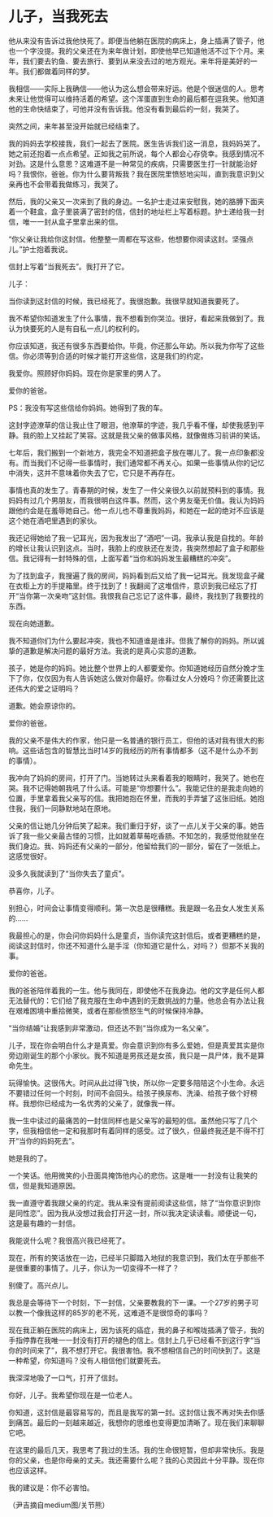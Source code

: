 # 儿子，当我死去

他从来没有告诉过我他快死了。即便当他躺在医院的病床上，身上插满了管子，他也一个字没提。我的父亲还在为来年做计划，即使他早已知道他活不过下个月。来年，我们要去钓鱼、要去旅行、要到从来没去过的地方观光。来年将是美好的一年。我们都做着同样的梦。 

我相信——实际上我确信——他认为这么想会带来好运。他是个很迷信的人。思考未来让他觉得可以维持活着的希望。这个浑蛋直到生命的最后都在逗我笑。他知道他的生命快结束了，可他并没有告诉我。他没有看到最后的一刻，我哭了。 

突然之间，来年甚至没开始就已经结束了。 

我的妈妈去学校接我，我们一起去了医院。医生告诉我们这一消息，我妈妈哭了。她之前还抱着一点点希望。正如我之前所说，每个人都会心存侥幸。我感到情况不对劲。这是什么意思？这难道不是一种常见的疾病，只需要医生打一针就能治好吗？我恨你，爸爸。你为什么要背叛我？我在医院里愤怒地尖叫，直到我意识到父亲再也不会带着我做练习，我哭了。 

然后，我的父亲又一次来到了我的身边。一名护士走过来安慰我，她的胳膊下面夹着一个鞋盒，盒子里装满了密封的信，信封的地址栏上写着标题。护士递给我一封信，唯一一封从盒子里拿出来的信。 

“你父亲让我给你这封信。他整整一周都在写这些，他想要你阅读这封。坚强点儿。”护士抱着我说。 

信封上写着“当我死去”。我打开了它。 

儿子： 

当你读到这封信的时候，我已经死了。我很抱歉。我很早就知道我要死了。 

我不希望你知道发生了什么事情，我不想看到你哭泣。很好，看起来我做到了。我认为快要死的人是有自私一点儿的权利的。 

你应该知道，我还有很多东西要给你。毕竟，你还那么年幼。所以我为你写了这些信。你必须等到合适的时候才能打开这些信，这是我们的约定。 

我爱你。照顾好你妈妈。现在你是家里的男人了。 

爱你的爸爸。 

PS：我没有写这些信给你妈妈。她得到了我的车。 

这封字迹潦草的信让我止住了眼泪，他潦草的字迹，我几乎看不懂，却使我感到平静。我的脸上又挂起了笑容。这就是我父亲的做事风格，就像做练习前讲的笑话。 

七年后，我们搬到一个新地方，我完全不知道把盒子放在哪儿了。我一点印象都没有。而当我们不记得一些事情时，我们通常都不再关心。如果一些事情从你的记忆中消失，这并不意味着你失去了它，它只是不再存在。 

事情也真的发生了。青春期的时候，发生了一件父亲很久以前就预料到的事情。我妈妈有过几个男朋友，而我很明白这件事。然而，这个男友毫无价值。我认为妈妈跟他约会是在羞辱她自己。他一点儿也不尊重我妈妈，和她在一起的绝对不应该是这个她在酒吧里遇到的家伙。 

我还记得她给了我一记耳光，因为我发出了“酒吧”一词。我承认我是自找的。年龄的增长让我认识到这点。当时，我脸上的皮肤还在发烫，我突然想起了盒子和那些信。我记得有一封特殊的信，上面写着“当你和妈妈发生最糟糕的冲突”。 

为了找到盒子，我搜遍了我的房间，妈妈看到后又给了我一记耳光。我发现盒子藏在衣柜上方的手提箱里。终于找到了！我翻阅了这堆信件，意识到我已经忘了打开“当你第一次亲吻”这封信。我恨我自己忘记了这件事，最终，我找到了我要找的东西。 

现在向她道歉。 

我不知道你们为什么要起冲突，我也不知道谁是谁非。但我了解你的妈妈。所以诚挚的道歉是解决问题的最好方法。我说的是真心实意的道歉。 

孩子，她是你的妈妈。她比整个世界上的人都要爱你。你知道她经历自然分娩才生下了你，仅仅因为有人告诉她这么做对你最好。你看过女人分娩吗？你还需要比这还伟大的爱之证明吗？ 

道歉。她会原谅你的。 

爱你的爸爸。 

我的父亲不是伟大的作家，他只是一名普通的银行员工，但他的话对我有很大的影响。这些话包含的智慧比当时14岁的我经历的所有事情都多（这不是什么办不到的事情）。 

我冲向了妈妈的房间，打开了门。当她转过头来看着我的眼睛时，我哭了。她也在哭。我不记得她朝我吼了什么话。可能是“你想要什么”。我能记住的是我走向她的位置，手里拿着我父亲写的信。我把她抱在怀里，而我的手弄皱了这张旧纸。她抱住我，我们一同静默地站在原地。 

父亲的信让她几分钟后笑了起来。我们重归于好，谈了一点儿关于父亲的事。她告诉了我一些父亲最古怪的习惯，比如就着草莓吃香肠。不知怎的，我感觉他就坐在我们身边。我、妈妈还有父亲的一部分，他留给我们的一部分，留在了一张纸上。这感觉很好。 

没多久我就读到了“当你失去了童贞”。 

恭喜你，儿子。 

别担心，时间会让事情变得顺利。第一次总是很糟糕。我是跟一名丑女人发生关系的…… 

我最担心的是，你会问你妈妈什么是童贞，当你读完这封信后。或者更糟糕的是，阅读这封信时，你还不知道什么是手淫（你知道它是什么，对吗？）但那不关我的事。 

爱你的爸爸。 

我的爸爸陪伴着我的一生。他与我同在，即使他不在我身边。他的文字是任何人都无法替代的：它们给了我克服在生命中遇到的无数挑战的力量。他总会有办法让我在艰难困境中重拾微笑，或者在那些愤怒生气的时候保持冷静。 

“当你结婚”让我感到非常激动，但还达不到“当你成为一名父亲”。 

儿子，现在你会明白什么才是真爱。你会意识到你有多么爱她，但是真爱其实是你旁边刚诞生的那个小家伙。我不知道是男孩还是女孩，我只是一具尸体，我不是算命先生。 

玩得愉快。这很伟大。时间从此过得飞快，所以你一定要多陪陪这个小生命。永远不要错过任何一个时刻，时间不会回头。给孩子换尿布、洗澡、给孩子做个好榜样。我想你已经成为一名优秀的父亲了，就像我一样。 

我一生中读过的最痛苦的一封信同样也是父亲写的最短的信。虽然他只写了几个字，但我相信他一定和我那时有着同样的感受。过了很久，但最终我还是不得不打开“当你的妈妈死去”。 

她是我的了。 

一个笑话。他用微笑的小丑面具掩饰他内心的悲伤。这是唯一一封没有让我笑的信，但是我知道原因。 

我一直遵守着我跟父亲的约定。我从来没有提前阅读这些信，除了“当你意识到你是同性恋”。因为我从没想过我会打开这一封，所以我决定读读看。顺便说一句，这是最有趣的一封信。 

我能说什么呢？我很高兴我已经死了。 

现在，所有的笑话放在一边，已经半只脚踏入地狱的我意识到，我们太在乎那些不是很重要的事情了。儿子，你认为一切变得不一样了？ 

别傻了。高兴点儿。 

我总是会等待下一个时刻，下一封信，父亲要教我的下一课。一个27岁的男子可以教一个像我这样的85岁的老不死，这难道不是很惊奇的事吗？ 

现在我正躺在医院的病床上，因为该死的癌症，我的鼻子和喉咙插满了管子，我的手指停靠在我唯一一封没有打开的褪色的信上。信封上几乎已经看不到这行字“当你的时间来了”，我不想打开它。我很害怕。我不想相信自己的时间快到了。这是一种希望，你知道吗？没有人相信他们就要死去。 

我深深地吸了一口气，打开了信封。 

你好，儿子。我希望你现在是一位老人。 

你知道，这封信是最容易写的，而且是我写的第一封。这封信让我不再对失去你感到痛苦。最后的一刻越来越近，我想你的思维也变得更加清晰了。现在我们来聊聊它吧。 

在这里的最后几天，我思考了我过的生活。我的生命很短暂，但却非常快乐。我是你的父亲，也是你母亲的丈夫。我还需要什么呢？我的心灵因此十分平静。现在你也应该这样。 

我的建议是：你不必害怕。 

（尹吉摘自medium图/关节熊）